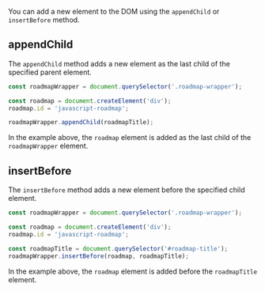 You can add a new element to the DOM using the `appendChild` or `insertBefore` method.

## appendChild

The `appendChild` method adds a new element as the last child of the specified parent element.

```js
const roadmapWrapper = document.querySelector('.roadmap-wrapper');

const roadmap = document.createElement('div');
roadmap.id = 'javascript-roadmap';

roadmapWrapper.appendChild(roadmapTitle);
```

In the example above, the `roadmap` element is added as the last child of the `roadmapWrapper` element.

## insertBefore

The `insertBefore` method adds a new element before the specified child element.

```js
const roadmapWrapper = document.querySelector('.roadmap-wrapper');

const roadmap = document.createElement('div');
roadmap.id = 'javascript-roadmap';

const roadmapTitle = document.querySelector('#roadmap-title');
roadmapWrapper.insertBefore(roadmap, roadmapTitle);
```

In the example above, the `roadmap` element is added before the `roadmapTitle` element.
